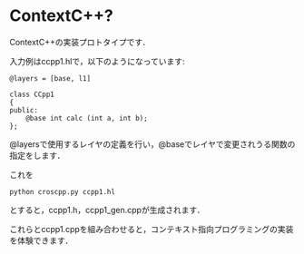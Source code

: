 # ContextC++?

ContextC++の実装プロトタイプです．

入力例はccpp1.hlで，以下のようになっています:
```
@layers = [base, l1]

class CCpp1
{
public:
    @base int calc (int a, int b);
};
```
@layersで使用するレイヤの定義を行い，@baseでレイヤで変更されうる関数の指定をします．

これを

```
python croscpp.py ccpp1.hl
```

とすると，ccpp1.h，ccpp1_gen.cppが生成されます．

これらとccpp1.cppを組み合わせると，コンテキスト指向プログラミングの実装を体験できます．
